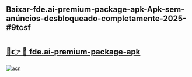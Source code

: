 ## Baixar-fde.ai-premium-package-apk-Apk-sem-anúncios-desbloqueado-completamente-2025-#9tcsf

# <h2><a href="https://ainizakaria.my?title=fde.ai-premium-package-apk&ref=20M">🔗👉 🔴 fde.ai-premium-package-apk</a></h2>

[![acn](https://github.com/user-attachments/assets/0f9c940e-d8b0-45ae-aac7-cd30a18b3e1c)](https://ainizakaria.my?title=fde.ai-premium-package-apk&ref=20M)


